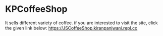 # KPCoffeeShop
It sells different variety of coffee.
if you are interested to visit the site, click the given link below:
https://JSCoffeeShop.kiranpanjwani.repl.co
